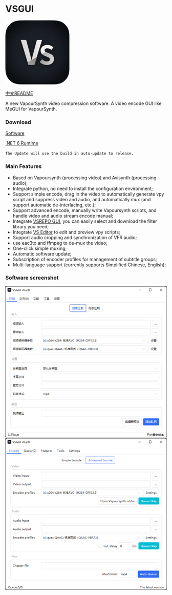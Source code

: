 # VSGUI

![](https://github.com/YohoYang/VSGUI/raw/master/READMEIMG/VSGUI-ICON.png)

[中文README](https://github.com/YohoYang/VSGUI)

A new VapourSynth video compression software.
A video encode GUI like MeGUI for VapourSynth.

### Download

[Software](https://github.com/YohoYang/VSGUI/releases/download/v0.3.0/VSGUI-v0.3.0.zip)

[.NET 6 Runtime](https://aka.ms/dotnet/6.0/windowsdesktop-runtime-win-x64.exe)

`The Update will use the build in auto-update to release.`

### Main Features

- Based on Vapoursynth (processing video) and Avisynth (processing audio);
- Integrate python, no need to install the configuration environment;
- Support simple encode, drag in the video to automatically generate vpy script and suppress video and audio, and automatically mux (and support automatic de-interlacing, etc.);
- Support advanced encode, manually write Vapoursynth scripts, and handle video and audio stream encode manual;
- Integrate [VSREPO GUI](https://github.com/theChaosCoder/VSRepoGUI "VSREPO GUI"), you can easily select and download the filter library you need;
- Integrate [VS Editor](https://github.com/YomikoR/VapourSynth-Editor "VS Editor") to edit and preview vpy scripts;
- Support audio cropping and synchronization of VFR audio;
- use eac3to and ffmpeg to de-mux the video;
- One-click simple muxing;
- Automatic software update;
- Subscription of encoder profiles for management of subtitle groups;
- Multi-language support (currently supports Simplified Chinese, English);


### Software screenshot

![Chinese simple suppression main interface](https://github.com/YohoYang/VSGUI/raw/master/READMEIMG/1.png)
![English advanced suppression main interface](https://github.com/YohoYang/VSGUI/raw/master/READMEIMG/2.png)
